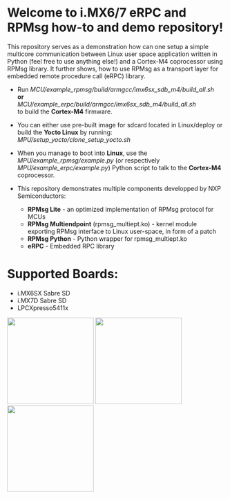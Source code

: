 # Welcome to i.MX6/7 eRPC and RPMsg how-to and demo repository!

This repository serves as a demonstration how can one setup a simple multicore communication between Linux user space application written in Python (feel free to use anything else!) and a Cortex-M4 coprocessor using RPMsg library. It further shows, how
to use RPMsg as a transport layer for embedded remote procedure call (eRPC) library.

- Run 
  *MCU/example_rpmsg/build/armgcc/imx6sx_sdb_m4/build_all.sh*  
  **or**  
  *MCU/example_erpc/build/armgcc/imx6sx_sdb_m4/build_all.sh*  
  to build the **Cortex-M4** firmware.
- You can either use pre-built image for sdcard located in Linux/deploy or build the **Yocto Linux** by running:  
*MPU/setup_yocto/clone_setup_yocto.sh*
- When you manage to boot into **Linux**, use the *MPU/example_rpmsg/example.py* (or respectively *MPU/example_erpc/example.py*) Python script to talk to the **Cortex-M4** coprocessor.

- This repository demonstrates multiple components developped by NXP Semiconductors:
     - **RPMsg Lite** - an optimized implementation of RPMsg protocol for MCUs
     - **RPMsg Multiendpoint** (rpmsg_multiept.ko) - kernel module exporting RPMsg interface to Linux user-space, in form of a patch
     - **RPMsg Python** - Python wrapper for rpmsg_multiept.ko
     - **eRPC** - Embedded RPC library

# Supported Boards:
 - i.MX6SX Sabre SD
 - i.MX7D Sabre SD
 - LPCXpresso5411x  
   
   
<img src="http://cache.nxp.com/files/graphic/block_diagram/RDIMX6SABREBRD_BD2.jpg" width="200">
<img src="http://cache.nxp.com/files/graphic/block_diagram/MCIMX7X-SDB-BD.jpg" width="200">
<img src="http://cache.nxp.com/documents/marcom_graphics/OM13089_image.png" width="200">


